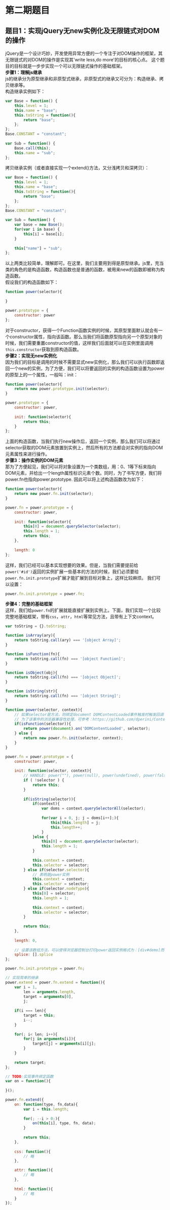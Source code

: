 # 第二期题目

## 题目1：实现jQuery无new实例化及无限链式对DOM的操作
jQuery是一个设计巧妙，开发使用异常方便的一个专注于对DOM操作的框架，其无限链式的对DOM的操作是实现其'write less,do more'的目标的核心点。
这个题目的目标就是一步步实现一个可以无限链式操作的基础框架。  
**步骤1：理解js继承**  
js的继承分为原型继承和非原型式继承，非原型式的继承又可分为：构造继承、拷贝继承等。  
构造继承实例如下：
```javascript
var Base = function() {  
    this.level = 1;  
    this.name = "base";  
    this.toString = function(){  
        return "base";  
    };  
};  
Base.CONSTANT = "constant";  
   
var Sub = function() {  
    Base.call(this);  
    this.name = "sub";  
};
```
拷贝继承实例（或者直接实现一个extend()方法，又分浅拷贝和深拷贝）：
```javascript
var Base = function() {  
    this.level = 1;  
    this.name = "base";  
    this.toString = function(){  
        return "base";  
    };  
};  
Base.CONSTANT = "constant";  
   
var Sub = function() {  
    var base = new Base();  
    for(var i in base) {
        this[i] = base[i];  
    }
        
    this["name"] = "sub";  
};
```
以上两类比较简单，理解即可。在这里，我们主要用到得是原型继承。js里，充当类的角色的是构造函数，构造函数也是普通的函数，被用来new的函数即被称为构造函数。  
假设我们的构造函数如下：
```javascript
function power(selector){
    
}

power.prototype = {
    constructor: power
};
```
对于constructor，获得一个Function函数实例的时候，其原型里面默认就会有一个constructor属性，指向该函数。那么当我们将函数原型指向另一个原型对象的时候，我们需要重置constructor的值，这样我们后面就可以在实例里面调用`this.constructor`获取到原构造函数。  
**步骤2：实现无new实例化**   
因为我们的目标是调用的时候不需要显式new实例化，那么我们可以执行函数即返回一个new的实例，为了方便，我们可以将要返回的实例的构造函数设置为power的原型上的一个属性，一般叫：init：
```javascript
function power(selector){
    return new power.prototype.init(selector);
}

power.prototype = {
    constructor: power,
    
    init: function(selector){
        return this;
    }
};
```
上面的构造函数，当我们执行new操作后，返回一个实例，那么我们可以将通过selector获取的DOM元素放置到实例上，然后所有的方法都会对实例的指向DOM元素属性来进行操作。  
**步骤3：操作实例的DOM元素**   
那为了方便起见，我们可以将对象设置为一个类数组，用：0、1等下标来指向DOM元素，并给出一个length属性标识元素个数。同时，为了书写方便，我们将power.fn也指向power.prototype.
因此可以将上述构造函数改为如下：
```javascript
function power(selector){
    return new power.fn.init(selector);
}

power.fn = power.prototype = {
    constructor: power,
    
    init: function(selector){
        this[0] = document.querySelector(selector);
        this.length = 1;
        return this;
    },
    
    length: 0
};
```
这样，我们已经可以基本实现想要的效果。但是，当我们需要提前给`power('#id')`返回的实例扩展一些基本的方法的时候，我们必须要给`power.fn.init.prototype`扩展才能扩展到目标对象上，这样比较麻烦。
我们可以设置：
```javascript
power.fn.init.prototype = power.fn;
```
**步骤4：完整的基础框架**   
这样，我们给`power.fn`的扩展就能直接扩展到实例上。下面，我们实现一个比较完整地基础框架，带有`css`，`attr`，`html`等常见方法，且带有上下文context。
```javascript
var toString = {}.toString;

function isArray(ary){
    return toString.call(ary) === '[object Array]';
}

function isFunction(fn){
    return toString.call(fn) === '[object Function]';
}

function isObject(obj){
    return toString.call(fn) === '[object Object]';
}

function isString(str){
    return toString.call(fn) === '[object String]';
}

function power(selector, context){
    // 如果selector是方法，则绑定document DOMContentLoaded事件触发时触发回调
    // 为了该事件的浏览器兼容性处理，可参考：https://github.com/dperini/ContentLoaded/blob/master/src/contentloaded.js
    if(isFunction(selector)){
        return power(document).on('DOMContentLoaded', selector);
    } else {
        return new power.fn.init(selector, context);
    }
}

power.fn = power.prototype = {
    constructor: power,
    
    init: function(selector, context){
        // HANDLE: power(""), power(null), power(undefined), power(false)
		if ( !selector ) {
			return this;
		}
		
        if(isString(selector)){
            if(context){
                var doms = context.querySelectorAll(selector);
                
                for(var i = 0, j; j = doms[i++];){
                    this[this.length] = j;
                    this.length++;
                }
            }else {
                this[0] = document.querySelector(selector);
                this.length = 1;
            }
            
            this.context = context;
            this.selector = selector;
        } else if(selector.selector){
            // 表明是power实例
            this.context = context;
            this.selector = selector;
        } else if(selector.nodeType){
            this[0] = selector;
            this.length = 1;
            
            this.context = context;
            this.selector = selector;
        }
        
        return this;
    },
    
    length: 0,
    
    // 设置该数组方法，可以使得浏览器控制台打印power返回实例格式为：[div#demo]而不是：Object，这依赖于浏览器js引擎对数组的判定方式
    splice: [].splice
};

power.fn.init.prototype = power.fn;

// 实现简单的继承
power.extend = power.fn.extend = function(){
    var i = 1,
        len = arguments.length,
        target = arguments[0],
        j;
        
    if(i === len){
        target = this;
        i--;
    }
    
    for(; i< len; i++){
        for(j in arguments[i]){
            target[j] = arguments[i][j];
        }
    }
    
    return target;
};

// TODO:实现事件绑定函数
var on = function(){
    
}();

power.fn.extend({
    on: function(type, fn,data){
        var i = this.length;
        
        for(; --i > 0;){
            on(this[i], type, fn, data);
        }
        
        return this;
    },
    
    css: function(){
        // 略
    },

    attr: function(){
        // 略
    },
    
    html: function(){
        // 略
    }
});
```
